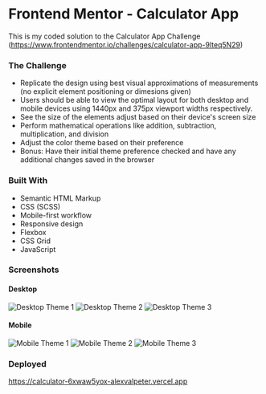 # Frontend Mentor - Calculator App

This is my coded solution to the Calculator App Challenge (https://www.frontendmentor.io/challenges/calculator-app-9lteq5N29)


### The Challenge
 - Replicate the design using best visual approximations of measurements (no explicit element positioning or dimesions given) 
- Users should be able to view the optimal layout for both desktop and mobile devices using 1440px and 375px viewport widths respectively.
- See the size of the elements adjust based on their device's screen size
- Perform mathematical operations like addition, subtraction, multiplication, and division
- Adjust the color theme based on their preference
- Bonus: Have their initial theme preference checked and have any additional changes saved in the browser

### Built With
- Semantic HTML Markup
- CSS (SCSS)
- Mobile-first workflow
- Responsive design
- Flexbox
- CSS Grid
- JavaScript


### Screenshots

#### Desktop
![Desktop Theme 1](./Screenshots/Desktop_1.png)
![Desktop Theme 2](./Screenshots/Desktop_2.png)
![Desktop Theme 3](./Screenshots/Desktop_3.png)


#### Mobile
![Mobile Theme 1](./Screenshots/Mobile_1.png)
![Mobile Theme 2](./Screenshots/Mobile_2.png)
![Mobile Theme 3](./Screenshots/Mobile_3.png)


### Deployed
https://calculator-6xwaw5yox-alexvalpeter.vercel.app

